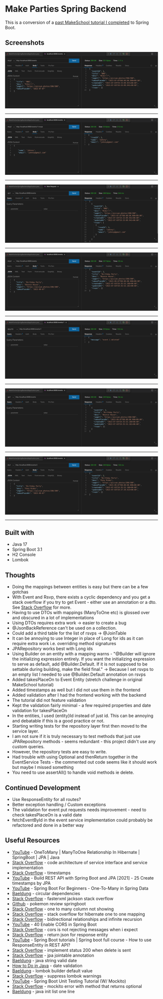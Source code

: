 # Make Parties Spring Backend

This is a conversion of a [past MakeSchool tutorial I completed](https://github.com/jdegand/makeparties) to Spring Boot. 

## Screenshots

![](screenshots/make-parties-spring-backend-1.png)

***

![](screenshots/make-parties-spring-backend-2.png)

***

![](screenshots/make-parties-spring-backend-3.png)

***

![](screenshots/make-parties-spring-backend-4.png)

***

![](screenshots/make-parties-spring-backend-5.png)

***

![](screenshots/make-parties-spring-backend-6.png)

***

![](screenshots/make-parties-spring-backend-7.png)

***

## Built with

- Java 17
- Spring Boot 3.1
- H2 Console
- Lombok

## Thoughts 

- Doing the mappings between entities is easy but there can be a few gotchas
- With Event and Rsvp, there exists a cyclic dependency and you get a stack overflow if you try to get Event - either use an annotation or a dto. See [Stack Overflow](https://stackoverflow.com/questions/61993704/stack-overflow-error-for-hibernate-one-to-one-mapping-with-spring-data-jpa) for more.  
- Having to use DTOs with mappings (ManyToOne etc) is glossed over and obscured in a lot of implementations
- Using DTOs requires extra work -> easier to create a bug
- @JsonBackReference can't be used on a collection.
- Could add a third table for the list of rsvps -> @JoinTable
- It can be annoying to use Integer in place of Long for ids as it can require extra work i.e. overriding method signatures
- JPARepository works best with Long ids
- Using Builder on an entity with a mapping warns - "@Builder will ignore the initializing expression entirely. If you want the initializing expression to serve as default, add @Builder.Default. If it is not supposed to be settable during building, make the field final." -> Because I set rsvps to an empty list I needed to use @Builder.Default annotation on rsvps 
- Added takesPlaceOn to Event Entity (stretch challenge in original MakeSchool tutorial)
- Added timestamps as well but I did not use them in the frontend
- Added validation after I had the frontend working with the backend
- The tutorial did not feature validation 
- Kept the validation fairly minimal -  a few required properties and date validation for takesPlaceOn
- In the entities, I used {entity}Id instead of just id.  This can be annoying and debatable if this is a good practice or not. 
- Starting writing tests for the repository layer first then moved to the service layer.  
- I am not sure if it is truly necessary to test methods that just use JPARepository methods - seems redundant - this project didn't use any custom queries.
- However, the repository tests are easy to write.
- Had trouble with using Optional and thenReturn together in the EventService Tests - the commented out code seems like it should work but maybe I missed something 
- You need to use assertAll() to handle void methods ie delete.

## Continued Development

- Use ResponseEntity for all routes?
- Better exception handling / Custom exceptions
- The validation for event put requests needs improvement - need to check takesPlaceOn is a valid date 
- fetchEventById in the event service implementation could probably be refactored and done in a better way

## Useful Resources

- [YouTube](https://www.youtube.com/watch?v=qIRm6hXlghs) - OneToMany | ManyToOne Relationship In Hibernate | SpringBoot | JPA | Java
- [Stack Overflow](https://stackoverflow.com/questions/37541168/code-architecture-of-service-interface-and-service-impl-classes-spring) - code architecture of service interface and service implementation
- [Stack Overflow](https://stackoverflow.com/questions/49254104/spring-boot-timestamp) - timestamps
- [YouTube](https://www.youtube.com/watch?v=j8J9Cx8pEsI) - Build REST API with Spring Boot and JPA [2021] - 25 Create timestamps by JPA
- [YouTube](https://www.youtube.com/watch?v=OMmxqc9zdSg) - Spring Boot For Beginners - One-To-Many in Spring Data
- [Baeldung](https://www.baeldung.com/circular-dependencies-in-spring) - circular dependencies
- [Stack Overflow](https://stackoverflow.com/questions/47640698/com-fasterxml-jackson-databind-ser-beanserializer-serialize-spring-jpa) - fasterxml jackson stack overflow
- [Github](https://github.com/teddysmithdev/pokemon-review-springboot) - pokemon review springboot
- [Stack Overflow](https://stackoverflow.com/questions/64246525/onetomany-column-not-showing) - one to many column not showing
- [Stack Overflow](https://stackoverflow.com/questions/61993704/stack-overflow-error-for-hibernate-one-to-one-mapping-with-spring-data-jpa) - stack overflow for hibernate one to one mapping
- [Stack Overflow](https://www.baeldung.com/jackson-bidirectional-relationships-and-infinite-recursion) - bidirectional relationships and infinite recursion
- [YouTube](https://www.youtube.com/watch?v=5HAzLAnJPKU) - 40 Enable CORS in Spring Boot
- [Stack Overflow](https://stackoverflow.com/questions/53431292/spring-implementation-of-cors-is-not-rejecting-messages-when-i-expected-it-to) - cors is not rejecting messages when i expect
- [Stack Overflow](https://stackoverflow.com/questions/18385361/return-json-for-responseentitystring) - return json for response entity
- [YouTube](https://www.youtube.com/watch?v=JmMXQaSYl4Y) - Spring Boot tutorials | Spring boot full course - How to use ResponseEntity in REST API?
- [Stack Overflow](https://stackoverflow.com/questions/54438313/implement-status-200-when-delete-is-send) - implement status 200 when delete is sent
- [Stack Overflow](https://stackoverflow.com/questions/5478328/in-which-case-do-you-use-the-jpa-jointable-annotation) - jpa jointable annotation
- [Baeldung](https://www.baeldung.com/java-string-valid-date) - java string valid date
- [How to Do in Java](https://howtodoinjava.com/java/date-time/date-validation/) - date validation
- [Baeldung](https://www.baeldung.com/lombok-builder-default-value) - lombok builder default value
- [Stack Overflow](https://stackoverflow.com/questions/46057360/how-to-suppress-lombok-warnings) - suppress lombok warnings
- [YouTube](https://www.youtube.com/watch?v=jqwZthuBmZY&list=PL82C6-O4XrHcg8sNwpoDDhcxUCbFy855E&index=1) - Spring Boot Unit Testing Tutorial (W/ Mockito)
- [Stack Overflow](https://stackoverflow.com/questions/30946167/mockito-error-with-method-that-returns-optionalt) - mockito error with method that returns optional
- [Baeldung](https://www.baeldung.com/java-init-list-one-line) - java init list one line